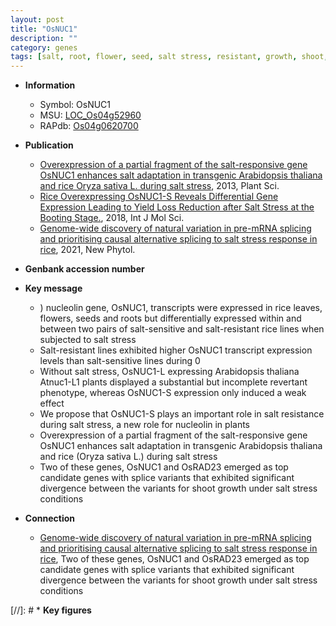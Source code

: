 ```yaml
---
layout: post
title: "OsNUC1"
description: ""
category: genes
tags: [salt, root, flower, seed, salt stress, resistant, growth, shoot, stress]
---
```


* **Information**  
    + Symbol: OsNUC1  
    + MSU: [LOC_Os04g52960](http://rice.plantbiology.msu.edu/cgi-bin/ORF_infopage.cgi?orf=LOC_Os04g52960)  
    + RAPdb: [Os04g0620700](http://rapdb.dna.affrc.go.jp/viewer/gbrowse_details/irgsp1?name=Os04g0620700)  

* **Publication**  
    + [Overexpression of a partial fragment of the salt-responsive gene OsNUC1 enhances salt adaptation in transgenic Arabidopsis thaliana and rice Oryza sativa L. during salt stress](http://www.ncbi.nlm.nih.gov/pubmed?term=Overexpression+of+a+partial+fragment+of+the+salt-responsive+gene+OsNUC1+enhances+salt+adaptation+in+transgenic+Arabidopsis+thaliana+and+rice+Oryza+sativa+L.+during+salt+stress%5BTitle%5D), 2013, Plant Sci.
    + [Rice Overexpressing OsNUC1-S Reveals Differential Gene Expression Leading to Yield Loss Reduction after Salt Stress at the Booting Stage.](http://www.ncbi.nlm.nih.gov/pubmed?term=Rice+Overexpressing+OsNUC1-S+Reveals+Differential+Gene+Expression+Leading+to+Yield+Loss+Reduction+after+Salt+Stress+at+the+Booting+Stage.%5BTitle%5D), 2018, Int J Mol Sci.
    + [Genome-wide discovery of natural variation in pre-mRNA splicing and prioritising causal alternative splicing to salt stress response in rice](http://www.ncbi.nlm.nih.gov/pubmed?term=Genome-wide+discovery+of+natural+variation+in+pre-mRNA+splicing+and+prioritising+causal+alternative+splicing+to+salt+stress+response+in+rice%5BTitle%5D), 2021, New Phytol.

* **Genbank accession number**  

* **Key message**  
    + ) nucleolin gene, OsNUC1, transcripts were expressed in rice leaves, flowers, seeds and roots but differentially expressed within and between two pairs of salt-sensitive and salt-resistant rice lines when subjected to salt stress
    + Salt-resistant lines exhibited higher OsNUC1 transcript expression levels than salt-sensitive lines during 0
    + Without salt stress, OsNUC1-L expressing Arabidopsis thaliana Atnuc1-L1 plants displayed a substantial but incomplete revertant phenotype, whereas OsNUC1-S expression only induced a weak effect
    + We propose that OsNUC1-S plays an important role in salt resistance during salt stress, a new role for nucleolin in plants
    + Overexpression of a partial fragment of the salt-responsive gene OsNUC1 enhances salt adaptation in transgenic Arabidopsis thaliana and rice (Oryza sativa L.) during salt stress
    + Two of these genes, OsNUC1 and OsRAD23 emerged as top candidate genes with splice variants that exhibited significant divergence between the variants for shoot growth under salt stress conditions

* **Connection**  
    + [Genome-wide discovery of natural variation in pre-mRNA splicing and prioritising causal alternative splicing to salt stress response in rice](http://www.ncbi.nlm.nih.gov/pubmed?term=Genome-wide+discovery+of+natural+variation+in+pre-mRNA+splicing+and+prioritising+causal+alternative+splicing+to+salt+stress+response+in+rice%5BTitle%5D),  Two of these genes, OsNUC1 and OsRAD23 emerged as top candidate genes with splice variants that exhibited significant divergence between the variants for shoot growth under salt stress conditions

[//]: # * **Key figures**  


